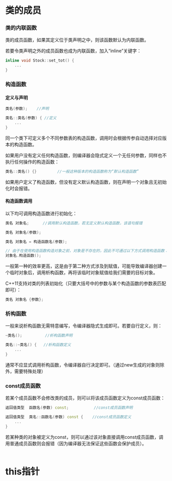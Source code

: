 # 类的成员
### 类的内联函数

类的成员函数，如果其定义位于类声明之中，则该函数默认为内联函数。

若要令类声明之外的成员函数也成为内联函数，加入“inline”关键字：
```cpp
inline void Stock::set_tot() {
    ...
}
```
### 构造函数
#### 定义与声明
```cpp
类名(参数);    //声明

类名::类名(参数) { //定义
    ...
}
```
同一个类下可定义多个不同参数表的构造函数，调用时会根据传参自动选择对应版本的构造函数。

如果用户没有定义任何构造函数，则编译器会隐式定义一个无任何参数，同样也不执行任何操作的构造函数：
```cpp
类名::类名() {}         //一般这种版本的构造函数称为“默认构造函数”
```
如果用户定义了构造函数，但没有定义默认构造函数，则在声明一个对象且无初始化时会报错。
#### 构造函数调用
以下均可调用构造函数进行初始化：
```cpp
类名 对象名;      //调用默认构造函数，若无定义默认构造函数，该语句报错

类名 对象名(参数);

类名 对象名 = 构造函数名(参数);

// 由于在使用构造函数构造对象之前，对象是不存在的，因此不可通过以下方式调用构造函数：
对象名.构造函数();
```
一般第一种的效率更高，这是由于第二种方式涉及到赋值，可能导致编译器创建一个临时对象后，调用析构函数，再将该临时对象赋值给我们需要的目标对象。

C++11支持对类的列表初始化（只要大括号中的参数与某个构造函数的参数表匹配即可）：
```cpp
类名 对象名 {参数};
```
### 析构函数
一般来说析构函数无需特意编写，令编译器隐式生成即可。若要自行定义，则：
```cpp
~类名();          //析构函数声明

类名::~类名() {   //析构函数定义
    ... 
}
```
通常不应显式调用析构函数，令编译器自行决定即可。（通过new生成的对象则除外，需要特殊处理）

### const成员函数
若某个成员函数不会修改类的成员，则可以将该成员函数定义为const成员函数：
```cpp
返回值类型  函数名(参数) const;           //const成员函数声明

返回值类型  类名::函数名(参数) const {    //const成员函数定义
    ...
}
```
若某种类的对象被定义为const，则可以通过该对象直接调用const成员函数，调用普通成员函数则会报错（因为编译器无法保证这些函数会保护成员）。
<br/><br/>

# this指针


